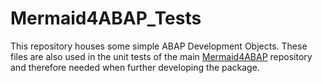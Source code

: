 # Mermaid4ABAP_Tests
This repository houses some simple ABAP Development Objects. These files are also used in the unit tests of the main [Mermaid4ABAP](https://github.com/Mesnero/Mermaid4ABAP) repository and therefore needed when further developing the package.
